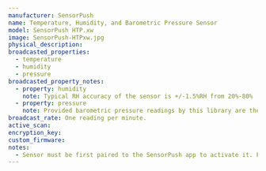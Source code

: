 ```yaml
---
manufacturer: SensorPush
name: Temperature, Humidity, and Barometric Pressure Sensor
model: SensorPush HTP.xw
image: SensorPush-HTPxw.jpg
physical_description:
broadcasted_properties:
  - temperature
  - humidity
  - pressure
broadcasted_property_notes:
  - property: humidity
    note: Typical RH accuracy of the sensor is +/-1.5%RH from 20%-80%
  - property: pressure
    note: Provided barometric pressure readings by this library are the raw "station" pressure. They would need corrected for altitude to match the readings typically provided by meteorolgists. This correction is available in the SensorPush app and may be added in future versions here.
broadcast_rate: One reading per minute.
active_scan:
encryption_key:
custom_firmware:
notes:
  - Sensor must be first paired to the SensorPush app to activate it. Following this activation, it can be used with Home Assistant with or without further interaction with the SensorPush app.
---
```

